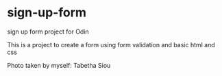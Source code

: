# sign-up-form
sign up form project for Odin

This is a project to create a form using form validation and basic html and css

Photo taken by myself: Tabetha Siou
